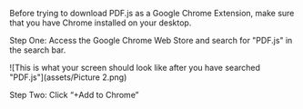 Before trying to download PDF.js as a Google Chrome Extension, make sure that you have Chrome installed on your desktop. 

Step One: Access the Google Chrome Web Store and search for "PDF.js" in the search bar. 

![This is what your screen should look like after you have searched "PDF.js"](assets/Picture 2.png)

Step Two: Click “+Add to Chrome”

